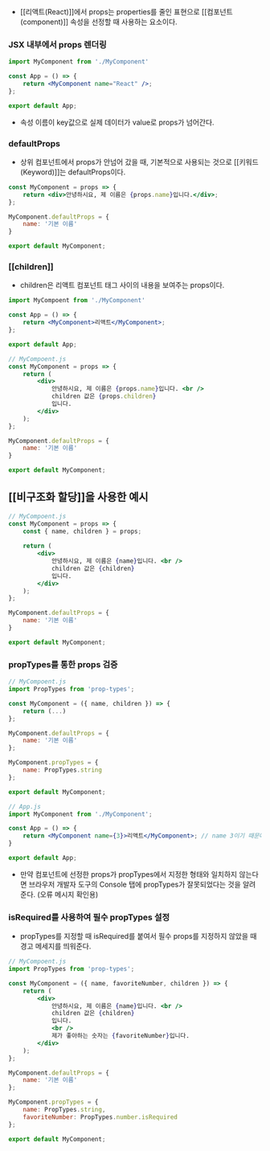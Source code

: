 - [[리액트(React)]]에서 props는 properties를 줄인 표현으로 [[컴포넌트(component)]] 속성을 선정할 때 사용하는 요소이다.

### JSX 내부에서 props 렌더링

```jsx
import MyComponent from './MyComponent'

const App = () => {
	return <MyComponent name="React" />;
};

export default App;
```

- 속성 이름이 key값으로 실제 데이터가 value로 props가 넘어간다.

### defaultProps

- 상위 컴포넌트에서 props가 안넘어 갔을 때, 기본적으로 사용되는 것으로 [[키워드(Keyword)]]는 defaultProps이다.

```jsx
const MyComponent = props => {
	return <div>안녕하시요, 제 이름은 {props.name}입니다.</div>;
};

MyComponent.defaultProps = {
	name: '기본 이름'
}

export default MyComponent;
```

### [[children]]

- children은 리액트 컴포넌트 태그 사이의 내용을 보여주는 props이다.

```jsx
import MyCompoent from './MyComponent'

const App = () => {
	return <MyComponent>리액트</MyComponent>;
};

export default App;

// MyCompoent.js
const MyComponent = props => {
	return (
		<div>
			안녕하시요, 제 이름은 {props.name}입니다. <br />
			children 값은 {props.children}
			입니다.
		</div>
	);
};

MyComponent.defaultProps = {
	name: '기본 이름'
}

export default MyComponent;
```

## [[비구조화 할당]]을 사용한 예시

```jsx
// MyCompoent.js
const MyComponent = props => {
	const { name, children } = props;
	
	return (
		<div>
			안녕하시요, 제 이름은 {name}입니다. <br />
			children 값은 {children}
			입니다.
		</div>
	);
};

MyComponent.defaultProps = {
	name: '기본 이름'
}

export default MyComponent;
```

### propTypes를 통한 props 검증

```jsx
// MyCompoent.js
import PropTypes from 'prop-types';

const MyComponent = ({ name, children }) => {
	return (...)
};

MyComponent.defaultProps = {
	name: '기본 이름'
};

MyComponent.propTypes = {
	name: PropTypes.string
};

export default MyComponent;

// App.js
import MyComponent from './MyComponent';

const App = () => {
	return <MyComponent name={3}>리액트</MyComponent>; // name 3이기 때문에 propTypes에 의해 오류가 남
}

export default App;
```

- 만약 컴포넌트에 선정한 props가 propTypes에서 지정한 형태와 일치하지 않는다면 브라우저 개발자 도구의 Console 탭에 propTypes가 잘못되었다는 것을 알려준다. (오류 메시지 확인용)

### isRequired를 사용하여 필수 propTypes 설정
- propTypes를 지정할 때 isRequired를 붙여서 필수 props를 지정하지 않았을 때 경고 메세지를 띄워준다.

```jsx
// MyCompoent.js
import PropTypes from 'prop-types';

const MyComponent = ({ name, favoriteNumber, children }) => {
	return (
		<div>
			안녕하시요, 제 이름은 {name}입니다. <br />
			children 값은 {children}
			입니다.
			<br />
			제가 좋아하는 숫자는 {favoriteNumber}입니다.
		</div>
	);
};

MyComponent.defaultProps = {
	name: '기본 이름'
};

MyComponent.propTypes = {
	name: PropTypes.string,
	favoriteNumber: PropTypes.number.isRequired
};

export default MyComponent;


